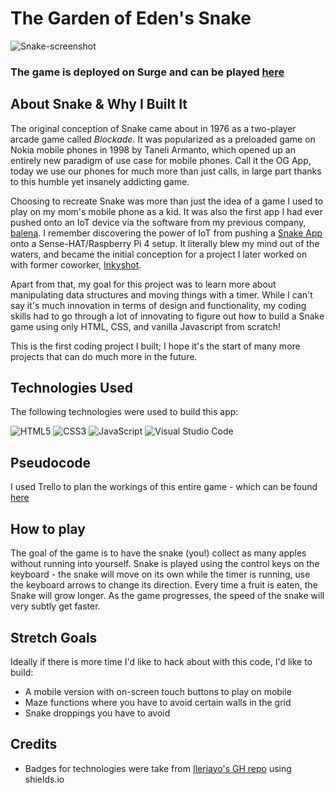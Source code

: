 # The Garden of Eden's Snake
<img src="https://i.ibb.co/fD8Yqxv/Snake-screenshot.png" alt="Snake-screenshot" border="0">

### The game is deployed on Surge and can be played [here](http://gardenofedensnake.surge.sh/)

## About Snake & Why I Built It
The original conception of Snake came about in 1976 as a two-player arcade game called _Blockade_. It was popularized as a preloaded game on Nokia mobile phones in 1998 by Taneli Armanto, which opened up an entirely new paradigm of use case for mobile phones. Call it the OG App, today we use our phones for much more than just calls, in large part thanks to this humble yet insanely addicting game.

Choosing to recreate Snake was more than just the idea of a game I used to play on my mom's mobile phone as a kid. It was also the first app I had ever pushed onto an IoT device via the software from my previous company, [balena](https://github.com/balena-io). I remember discovering the power of IoT from pushing a [Snake App](https://github.com/balena-io-playground/sense-snake)  onto a Sense-HAT/Raspberry Pi 4 setup. It literally blew my mind out of the waters, and became the initial conception for a project I later worked on with former coworker, [Inkyshot](https://github.com/balenalabs/inkyshot).

Apart from that, my goal for this project was to learn more about manipulating data structures and moving things with a timer. While I can't say it's much innovation in terms of design and functionality, my coding skills had to go through a lot of innovating to figure out how to build a Snake game using only HTML, CSS, and vanilla Javascript from scratch!

This is the first coding project I built; I hope it's the start of many more projects that can do much more in the future. 

## Technologies Used
The following technologies were used to build this app:

![HTML5](https://img.shields.io/badge/html5-%23E34F26.svg?style=for-the-badge&logo=html5&logoColor=white)
![CSS3](https://img.shields.io/badge/css3-%231572B6.svg?style=for-the-badge&logo=css3&logoColor=white)
![JavaScript](https://img.shields.io/badge/javascript-%23323330.svg?style=for-the-badge&logo=javascript&logoColor=%23F7DF1E)
![Visual Studio Code](https://img.shields.io/badge/Visual%20Studio%20Code-0078d7.svg?style=for-the-badge&logo=visual-studio-code&logoColor=white)

## Pseudocode
I used Trello to plan the workings of this entire game - which can be found [here](https://trello.com/b/u7Z8Ejrj/snake-web-browser-pseudocode)

## How to play
The goal of the game is to have the snake (you!) collect as many apples without running into yourself. Snake is played using the control keys on the keyboard - the snake will move on its own while the timer is running, use the keyboard arrows to change its direction. Every time a fruit is eaten, the Snake will grow longer. As the game progresses, the speed of the snake will very subtly get faster.
## Stretch Goals
Ideally if there is more time I'd like to hack about with this code, I'd like to build: 
+ A mobile version with on-screen touch buttons to play on mobile
+ Maze functions where you have to avoid certain walls in the grid
+ Snake droppings you have to avoid 
## Credits
+ Badges for technologies were take from [Ileriayo's GH repo](https://github.com/Ileriayo/markdown-badges) using shields.io
